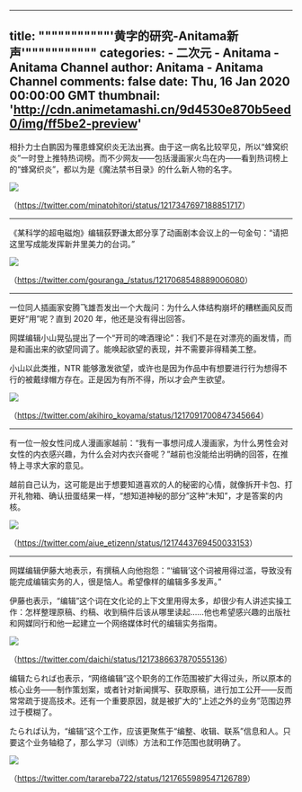 
---
title: """""""""""'黄字的研究-Anitama新声'"""""""""""
categories: 
    - 二次元
    - Anitama - Anitama Channel
author: Anitama - Anitama Channel
comments: false
date: Thu, 16 Jan 2020 00:00:00 GMT
thumbnail: 'http://cdn.animetamashi.cn/9d4530e870b5eed0/img/ff5be2-preview'
---

<div>   
<p>相扑力士白鹏因为罹患蜂窝织炎无法出赛。由于这一病名比较罕见，所以“蜂窝织炎”一时登上推特热词榜。而不少网友——包括漫画家火鸟在内——看到热词榜上的“蜂窝织炎”，都以为是《魔法禁书目录》的什么新人物的名字。</p>
<p><img data-src="http://cdn.animetamashi.cn/9d4530e870b5eed0/img/ff5be2-preview" alt=" " src="http://cdn.animetamashi.cn/9d4530e870b5eed0/img/ff5be2-preview" referrerpolicy="no-referrer"></p>
<p>（<a href="https://twitter.com/minatohitori/status/1217347697188851717" title="https://twitter.com/minatohitori/status/1217347697188851717">https://twitter.com/minatohitori/status/1217347697188851717</a>）</p>
<hr>
<p>《某科学的超电磁炮》编辑荻野谦太郎分享了动画剧本会议上的一句金句：“请把这里写成能发挥新井里美力的台词。”</p>
<p><img data-src="http://cdn.animetamashi.cn/9d4530e870b5eed0/img/d8e77d-preview" alt=" " src="http://cdn.animetamashi.cn/9d4530e870b5eed0/img/d8e77d-preview" referrerpolicy="no-referrer"></p>
<p>（<a href="https://twitter.com/gouranga_/status/1217068548889006080" title="https://twitter.com/gouranga_/status/1217068548889006080">https://twitter.com/gouranga_/status/1217068548889006080</a>）</p>
<hr>
<p>一位同人插画家安腾飞雄吾发出一个大哉问：为什么人体结构崩坏的糟糕画风反而更好“用”呢？直到 2020 年，他还是没有得出回答。</p>
<p>网媒编辑小山晃弘提出了一个“开司的啤酒理论”：我们不是在对漂亮的画发情，而是和画出来的欲望同调了。能唤起欲望的表现，并不需要非得精美工整。</p>
<p>小山以此类推，NTR 能够激发欲望，或许也是因为作品中有想要进行行为想得不行的被戴绿帽方存在。正是因为有所不得，所以才会产生欲望。</p>
<p><img data-src="http://cdn.animetamashi.cn/9d4530e870b5eed0/img/57ffa1-preview" alt=" " src="http://cdn.animetamashi.cn/9d4530e870b5eed0/img/57ffa1-preview" referrerpolicy="no-referrer"></p>
<p>（<a href="https://twitter.com/akihiro_koyama/status/1217091700847345664" title="https://twitter.com/akihiro_koyama/status/1217091700847345664">https://twitter.com/akihiro_koyama/status/1217091700847345664</a>）</p>
<hr>
<p>有一位一般女性问成人漫画家越前：“我有一事想问成人漫画家，为什么男性会对女性的内衣感兴趣，为什么会对内衣兴奋呢？”越前也没能给出明确的回答，在推特上寻求大家的意见。</p>
<p>越前自己认为，这可能是出于想要知道喜欢的人的秘密的心情，就像拆开卡包、打开礼物箱、确认扭蛋结果一样，“想知道神秘的部分”这种“未知”，才是答案的内核。</p>
<p><img data-src="http://cdn.animetamashi.cn/9d4530e870b5eed0/img/0017f1-preview" alt=" " src="http://cdn.animetamashi.cn/9d4530e870b5eed0/img/0017f1-preview" referrerpolicy="no-referrer"></p>
<p>（<a href="https://twitter.com/aiue_etizenn/status/1217443769450033153" title="https://twitter.com/aiue_etizenn/status/1217443769450033153">https://twitter.com/aiue_etizenn/status/1217443769450033153</a>）</p>
<hr>
<p>网媒编辑伊藤大地表示，有撰稿人向他抱怨：“‘编辑’这个词被用得过滥，导致没有能完成编辑实务的人，很是恼人。希望像样的编辑多多发声。”</p>
<p>伊藤也表示，“编辑”这个词在文化论的上下文里用得太多，却很少有人讲述实操工作：怎样整理原稿、约稿、收到稿件后该从哪里读起……他也希望感兴趣的出版社和网媒同行和他一起建立一个网络媒体时代的编辑实务指南。</p>
<p><img data-src="http://cdn.animetamashi.cn/9d4530e870b5eed0/img/feb9cb-preview" alt=" " src="http://cdn.animetamashi.cn/9d4530e870b5eed0/img/feb9cb-preview" referrerpolicy="no-referrer"></p>
<p>（<a href="https://twitter.com/daichi/status/1217386637870555136" title="https://twitter.com/daichi/status/1217386637870555136">https://twitter.com/daichi/status/1217386637870555136</a>）</p>
<p>编辑たられば也表示，“网络编辑”这个职务的工作范围被扩大得过头，所以原本的核心业务——制作策划案，或者针对新闻撰写、获取原稿，进行加工公开——反而常常疏于提高技术。还有一个重要原因，就是被扩大的“上述之外的业务”范围边界过于模糊了。</p>
<p>たられば认为，“编辑”这个工作，应该更聚焦于“编整、收辑、联系”信息和人。只要这个业务轴稳了，那么学习（训练）方法和工作范围也就明确了。</p>
<p><img data-src="http://cdn.animetamashi.cn/9d4530e870b5eed0/img/95b387-preview" alt=" " src="http://cdn.animetamashi.cn/9d4530e870b5eed0/img/95b387-preview" referrerpolicy="no-referrer"></p>
<p>（<a href="https://twitter.com/tarareba722/status/1217655989547126789" title="https://twitter.com/tarareba722/status/1217655989547126789">https://twitter.com/tarareba722/status/1217655989547126789</a>）</p>  
</div>
            